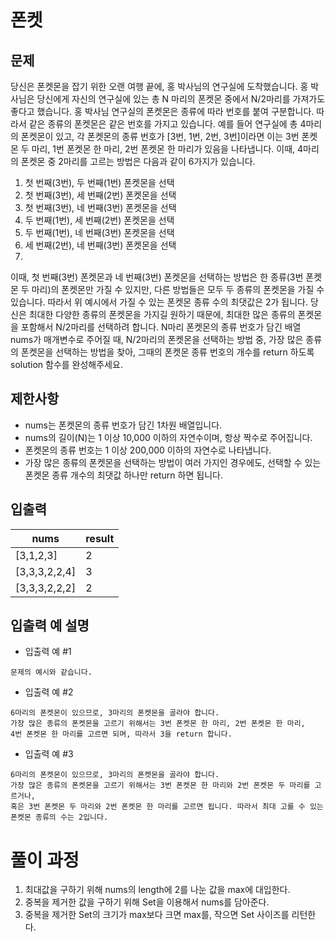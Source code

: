 # 폰켓

## 문제
당신은 폰켓몬을 잡기 위한 오랜 여행 끝에, 홍 박사님의 연구실에 도착했습니다. 
홍 박사님은 당신에게 자신의 연구실에 있는 총 N 마리의 폰켓몬 중에서 N/2마리를 가져가도 좋다고 했습니다.
홍 박사님 연구실의 폰켓몬은 종류에 따라 번호를 붙여 구분합니다. 
따라서 같은 종류의 폰켓몬은 같은 번호를 가지고 있습니다. 
예를 들어 연구실에 총 4마리의 폰켓몬이 있고, 
각 폰켓몬의 종류 번호가 [3번, 1번, 2번, 3번]이라면 이는 3번 폰켓몬 두 마리, 
1번 폰켓몬 한 마리, 2번 폰켓몬 한 마리가 있음을 나타냅니다. 이때, 4마리의 폰켓몬 중 
2마리를 고르는 방법은 다음과 같이 6가지가 있습니다.

1. 첫 번째(3번), 두 번째(1번) 폰켓몬을 선택
2. 첫 번째(3번), 세 번째(2번) 폰켓몬을 선택
3. 첫 번째(3번), 네 번째(3번) 폰켓몬을 선택
4. 두 번째(1번), 세 번째(2번) 폰켓몬을 선택
5. 두 번째(1번), 네 번째(3번) 폰켓몬을 선택
6. 세 번째(2번), 네 번째(3번) 폰켓몬을 선택
7. 
이때, 첫 번째(3번) 폰켓몬과 네 번째(3번) 폰켓몬을 선택하는 방법은 
한 종류(3번 폰켓몬 두 마리)의 폰켓몬만 가질 수 있지만, 
다른 방법들은 모두 두 종류의 폰켓몬을 가질 수 있습니다. 따라서 위 예시에서 가질 수 있는 
폰켓몬 종류 수의 최댓값은 2가 됩니다.
당신은 최대한 다양한 종류의 폰켓몬을 가지길 원하기 때문에, 
최대한 많은 종류의 폰켓몬을 포함해서 N/2마리를 선택하려 합니다. 
N마리 폰켓몬의 종류 번호가 담긴 배열 nums가 매개변수로 주어질 때, 
N/2마리의 폰켓몬을 선택하는 방법 중, 가장 많은 종류의 폰켓몬을 선택하는 방법을 찾아, 
그때의 폰켓몬 종류 번호의 개수를 return 하도록 solution 함수를 완성해주세요.

## 제한사항
- nums는 폰켓몬의 종류 번호가 담긴 1차원 배열입니다. 
- nums의 길이(N)는 1 이상 10,000 이하의 자연수이며, 항상 짝수로 주어집니다. 
- 폰켓몬의 종류 번호는 1 이상 200,000 이하의 자연수로 나타냅니다. 
- 가장 많은 종류의 폰켓몬을 선택하는 방법이 여러 가지인 경우에도, 선택할 수 있는 폰켓몬 종류 개수의 최댓값 하나만 return 하면 됩니다.

## 입출력


| nums            | result |
|-----------------|-----|
| [3,1,2,3]       | 2 |
| [3,3,3,2,2,4]   | 3|
| [3,3,3,2,2,2]   | 2|



## 입출력 예 설명
- 입출력 예 #1
```
문제의 예시와 같습니다.
```

- 입출력 예 #2
```
6마리의 폰켓몬이 있으므로, 3마리의 폰켓몬을 골라야 합니다.
가장 많은 종류의 폰켓몬을 고르기 위해서는 3번 폰켓몬 한 마리, 2번 폰켓몬 한 마리, 
4번 폰켓몬 한 마리를 고르면 되며, 따라서 3을 return 합니다.
```

- 입출력 예 #3
```
6마리의 폰켓몬이 있으므로, 3마리의 폰켓몬을 골라야 합니다.
가장 많은 종류의 폰켓몬을 고르기 위해서는 3번 폰켓몬 한 마리와 2번 폰켓몬 두 마리를 고르거나, 
혹은 3번 폰켓몬 두 마리와 2번 폰켓몬 한 마리를 고르면 됩니다. 따라서 최대 고를 수 있는 폰켓몬 종류의 수는 2입니다.
```
# 풀이 과정
1. 최대값을 구하기 위해 nums의 length에 2를 나눈 값을 max에 대입한다. 
2. 중복을 제거한 값을 구하기 위해 Set을 이용해서 nums를 담아준다. 
3. 중복을 제거한 Set의 크기가 max보다 크면 max를, 작으면 Set 사이즈를 리턴한다.